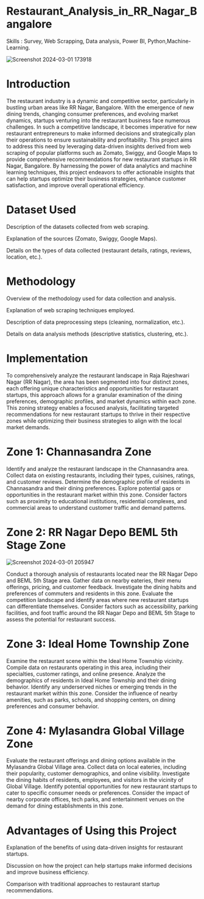 # Restaurant_Analysis_in_RR_Nagar_Bangalore

Skills :  Survey, Web Scrapping, Data analysis, Power BI, Python,Machine-Learning.




![Screenshot 2024-03-01 173918](https://github.com/SuprasannaVG/Restaurant_Analysis_in_RR_Nagar_Bangalore/assets/125822020/f687a0a6-ad04-4809-a8de-f829695f528f)











# Introduction
The restaurant industry is a dynamic and competitive sector, particularly in bustling urban areas like RR Nagar, Bangalore. With the emergence of new dining trends, changing consumer preferences, and evolving market dynamics, startups venturing into the restaurant business face numerous challenges. In such a competitive landscape, it becomes imperative for new restaurant entrepreneurs to make informed decisions and strategically plan their operations to ensure sustainability and profitability. This project aims to address this need by leveraging data-driven insights derived from web scraping of popular platforms such as Zomato, Swiggy, and Google Maps to provide comprehensive recommendations for new restaurant startups in RR Nagar, Bangalore. By harnessing the power of data analytics and machine learning techniques, this project endeavors to offer actionable insights that can help startups optimize their business strategies, enhance customer satisfaction, and improve overall operational efficiency.

# Dataset Used
Description of the datasets collected from web scraping.

Explanation of the sources (Zomato, Swiggy, Google Maps).

Details on the types of data collected (restaurant details, ratings, reviews, location, etc.).

# Methodology
Overview of the methodology used for data collection and analysis.

Explanation of web scraping techniques employed.

Description of data preprocessing steps (cleaning, normalization, etc.).

Details on data analysis methods (descriptive statistics, clustering, etc.).

# Implementation
To comprehensively analyze the restaurant landscape in Raja Rajeshwari Nagar (RR Nagar), the area has been segmented into four distinct zones, each offering unique characteristics and opportunities for restaurant startups, this approach allows for a granular examination of the dining preferences, demographic profiles, and market dynamics within each zone. This zoning strategy enables a focused analysis, facilitating targeted recommendations for new restaurant startups to thrive in their respective zones while optimizing their business strategies to align with the local market demands.

#  Zone 1: Channasandra Zone
Identify and analyze the restaurant landscape in the Channasandra area.
Collect data on existing restaurants, including their types, cuisines, ratings, and customer reviews.
Determine the demographic profile of residents in Channasandra and their dining preferences.
Explore potential gaps or opportunities in the restaurant market within this zone.
Consider factors such as proximity to educational institutions, residential complexes, and commercial areas to understand customer traffic and demand patterns.


# Zone 2: RR Nagar Depo BEML 5th Stage Zone

![Screenshot 2024-03-01 205947](https://github.com/SuprasannaVG/Restaurant_Analysis_in_RR_Nagar_Bangalore/assets/125822020/069bcf06-b05b-4f76-b0af-3aebdf61ec63)


Conduct a thorough analysis of restaurants located near the RR Nagar Depo and BEML 5th Stage area.
Gather data on nearby eateries, their menu offerings, pricing, and customer feedback.
Investigate the dining habits and preferences of commuters and residents in this zone.
Evaluate the competition landscape and identify areas where new restaurant startups can differentiate themselves.
Consider factors such as accessibility, parking facilities, and foot traffic around the RR Nagar Depo and BEML 5th Stage to assess the potential for restaurant success.


# Zone 3: Ideal Home Township Zone
Examine the restaurant scene within the Ideal Home Township vicinity.
Compile data on restaurants operating in this area, including their specialties, customer ratings, and online presence.
Analyze the demographics of residents in Ideal Home Township and their dining behavior.
Identify any underserved niches or emerging trends in the restaurant market within this zone.
Consider the influence of nearby amenities, such as parks, schools, and shopping centers, on dining preferences and consumer behavior.


# Zone 4: Mylasandra Global Village Zone
Evaluate the restaurant offerings and dining options available in the Mylasandra Global Village area.
Collect data on local eateries, including their popularity, customer demographics, and online visibility.
Investigate the dining habits of residents, employees, and visitors in the vicinity of Global Village.
Identify potential opportunities for new restaurant startups to cater to specific consumer needs or preferences.
Consider the impact of nearby corporate offices, tech parks, and entertainment venues on the demand for dining establishments in this zone.


# Advantages of Using this Project
Explanation of the benefits of using data-driven insights for restaurant startups.

Discussion on how the project can help startups make informed decisions and improve business efficiency.

Comparison with traditional approaches to restaurant startup recommendations.
